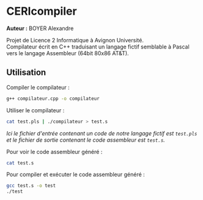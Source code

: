 # CERIcompiler

**Auteur :** BOYER Alexandre

Projet de Licence 2 Informatique à Avignon Université.  
Compilateur écrit en C++ traduisant un langage fictif semblable à Pascal vers le langage Assembleur (64bit 80x86 AT&T).

## Utilisation

Compiler le compilateur :

```bash
g++ compilateur.cpp -o compilateur
```

Utiliser le compilateur :

```bash
cat test.pls | ./compilateur > test.s
```

_Ici le fichier d'entrée contenant un code de notre langage fictif est `test.pls` et le fichier de sortie contenant le code assembleur est `test.s`._

Pour voir le code assembleur généré :

```bash
cat test.s
```

Pour compiler et exécuter le code assembleur généré :

```bash
gcc test.s -o test
./test
```
